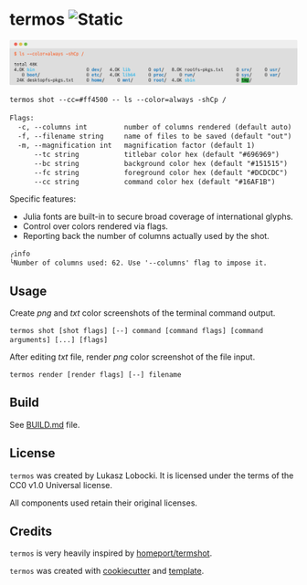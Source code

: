 # termos ![Static](https://img.shields.io/badge/plajta-werwa-chartreuse?style=for-the-badge&labelColor=cyan)

![example](cmd/example.png)

```text
termos shot --cc=#ff4500 -- ls --color=always -shCp /

Flags:
  -c, --columns int         number of columns rendered (default auto)
  -f, --filename string     name of files to be saved (default "out")
  -m, --magnification int   magnification factor (default 1)
      --tc string           titlebar color hex (default "#696969")
      --bc string           background color hex (default "#151515")
      --fc string           foreground color hex (default "#DCDCDC")
      --cc string           command color hex (default "#16AF1B")
```
Specific features:
- Julia fonts are built-in to secure broad coverage of international glyphs.
- Control over colors rendered via flags.
- Reporting back the number of columns actually used by the shot.

```text
╭info
╰Number of columns used: 62. Use '--columns' flag to impose it.
```

## Usage

Create *png* and *txt* color screenshots of the terminal command output.

```text
termos shot [shot flags] [--] command [command flags] [command arguments] [...] [flags]
```

After editing *txt* file, render *png* color screenshot of the file input.

```text
termos render [render flags] [--] filename
```

## Build

See [BUILD.md](cmd/BUILD.md) file.

## License

`termos` was created by Lukasz Lobocki. It is licensed under the terms of the CC0 v1.0 Universal license.

All components used retain their original licenses.

## Credits

`termos` is very heavily inspired by [homeport/termshot](https://github.com/homeport/termshot).

`termos` was created with [cookiecutter](https://cookiecutter.readthedocs.io/en/latest/) and [template](https://github.com/lukasz-lobocki/go-cookiecutter).
